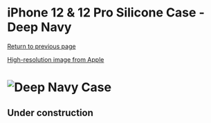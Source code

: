 # iPhone 12 & 12 Pro Silicone Case - Deep Navy

[Return to previous page](/iphone_12)

[High-resolution image from Apple](https://store.storeimages.cdn-apple.com/8756/as-images.apple.com/is//MHL43?wid=4500&hei=4500&fmt=png)

# ![Deep Navy Case](/everyphone/MHL43.png)

## Under construction

